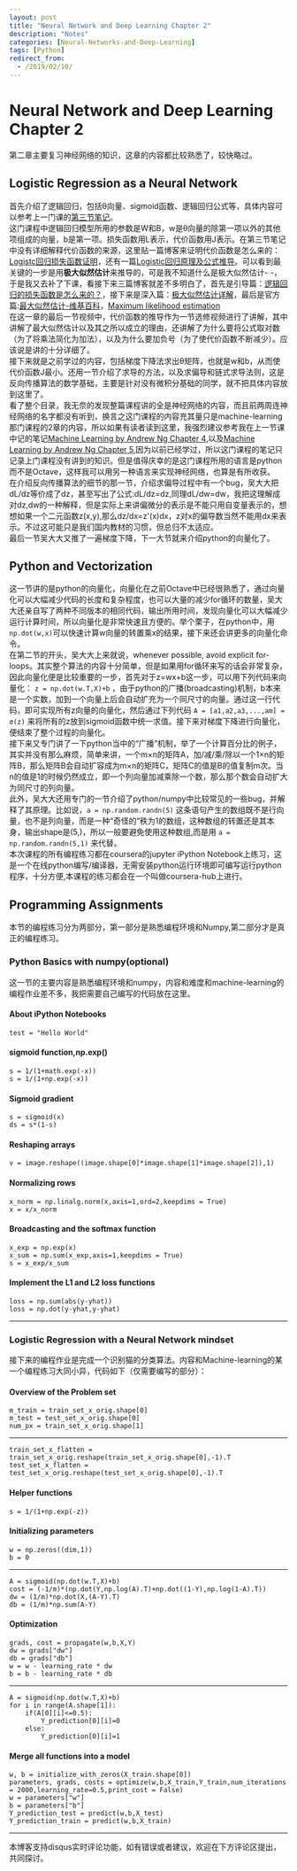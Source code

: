 ```yaml
---
layout: post
title: "Neural Network and Deep Learning Chapter 2"
description: "Notes"
categories: [Neural-Networks-and-Deep-Learning]
tags: [Python]
redirect_from:
  - /2019/02/10/
---
```

# Neural Network and Deep Learning Chapter 2  
第二章主要复习神经网络的知识，这章的内容都比较熟悉了，较快略过。  

## Logistic Regression as a Neural Network  
首先介绍了逻辑回归，包括θ向量、sigmoid函数、逻辑回归公式等，具体内容可以参考上一门课的[第三节笔记](https://www.coursera.org/learn/machine-learning/resources/Zi29t)。  
这门课程中逻辑回归模型所用的参数是W和B，w是θ向量的除第一项以外的其他项组成的向量，b是第一项。损失函数用L表示，代价函数用J表示。在第三节笔记中没有详细解释代价函数的来源，这里贴一篇博客来证明代价函数是怎么来的：[Logistc回归损失函数证明](https://blog.csdn.net/chaipp0607/article/details/78082154)，还有一篇[Logistic回归原理及公式推导](https://blog.csdn.net/pql925/article/details/79021464)。可以看到最关键的一步是用**极大似然估计**来推导的，可是我不知道什么是极大似然估计- -，于是我又去补了下课，看接下来三篇博客就差不多明白了，首先是引导篇：[逻辑回归的损失函数是怎么来的？](http://sofasofa.io/forum_main_post.php?postid=1000352)，接下来是深入篇：[极大似然估计详解](https://blog.csdn.net/zengxiantao1994/article/details/72787849)，最后是官方篇:[最大似然估计-维基百科](https://zh.wikipedia.org/wiki/%E6%9C%80%E5%A4%A7%E4%BC%BC%E7%84%B6%E4%BC%B0%E8%AE%A1)，[Maximum likelihood estimation](https://en.wikipedia.org/wiki/Maximum_likelihood_estimation)  
在这一章的最后一节视频中，代价函数的推导作为一节选修视频进行了讲解，其中讲解了最大似然估计以及其之所以成立的理由，还讲解了为什么要将公式取对数（为了将乘法简化为加法），以及为什么要加负号（为了使代价函数不断减少）。应该说是讲的十分详细了。  
接下来就是之前学过的内容，包括梯度下降法求出θ矩阵，也就是w和b，从而使代价函数J最小。还用一节介绍了求导的方法，以及求偏导和链式求导法则，这是反向传播算法的数学基础，主要是针对没有微积分基础的同学，就不把具体内容放到这里了。  
看了整个目录，我无奈的发现整篇课程讲的全是神经网络的内容，而且前两周连神经网络的名字都没有听到，换言之这门课程的内容充其量只是machine-learning那门课程的2章的内容，所以如果有读者读到这里，我强烈建议参考我在上一节课中记的笔记[Machine Learning by Andrew Ng Chapter 4](http://justin-yu.me/blog/2019/01/25/Machine-Learning-by-Andrew-Ng-Chapter-4/),以及[Machine Learning by Andrew Ng Chapter 5](http://justin-yu.me/blog/2019/01/27/Machine-Learning-by-Andrew-Ng-Chapter-5/),因为以前已经学过，所以这门课程的笔记只记录上门课程没有讲到的知识。但是值得庆幸的是这门课程所用的语言是python而不是Octave，这样我可以用另一种语言来实现神经网络，也算是有所收获。  
在介绍反向传播算法的细节的那一节，介绍求偏导过程中有一个bug，吴大大把dL/dz等价成了dz，甚至写出了公式:dL/dz=dz,同理dL/dw=dw，我把这理解成对dz,dw的一种解释，但是实际上来讲偏微分的表示是不能只用自变量表示的，想想如果一个二元函数z(x,y),那么dz/dx=z'(x)dx，z对x的偏导数当然不能用dx来表示。不过这可能只是我们国内教材的习惯，但总归不太适应。  
最后一节吴大大又推了一遍梯度下降，下一大节就来介绍python的向量化了。  

## Python and Vectorization  
这一节讲的是python的向量化，向量化在之前Octave中已经很熟悉了，通过向量化可以大幅减少代码的长度和复杂程度，也可以大量的减少for循环的数量，吴大大还亲自写了两种不同版本的相同代码，输出所用时间，发现向量化可以大幅减少运行计算时间，所以向量化是非常快速且方便的。举个栗子，在python中，用`np.dot(w,x)`可以快速计算w向量的转置乘x的结果，接下来还会讲更多的向量化命令。  
在第二节的开头，吴大大上来就说，whenever possible, avoid explicit for-loops。其实整个算法的内容十分简单，但是如果用for循环来写的话会非常复杂，因此向量化便是比较重要的一步，首先对于z=wx+b这一步，可以用下列代码来向量化： `z = np.dot(w.T,X)+b` ，由于python的广播(broadcasting)机制，b本来是一个实数，加到一个向量上后会自动扩充为一个同尺寸的向量。通过这一行代码，即可实现所有z向量的向量化，然后通过下列代码 `A = [a1,a2,a3,...,am] = σ(z)` 来将所有的z放到sigmoid函数中统一求值。接下来对梯度下降进行向量化，便结束了整个过程的向量化。  
接下来又专门讲了一下python当中的“广播”机制，举了一个计算百分比的例子，其实并没有那么麻烦，简单来讲，一个m×n的矩阵A，加/减/乘/除以一个1×n的矩阵B，那么矩阵B会自动扩容成为m×n的矩阵C，矩阵C的值是B的值复制m次。当n的值是1的时候仍然成立，即一个列向量加减乘除一个数，那么那个数会自动扩大为同尺寸的列向量。  
此外，吴大大还用专门的一节介绍了python/numpy中比较常见的一些bug，并解释了其原理。比如说，`a = np.random.randn(5)` 这条语句产生的数组既不是行向量，也不是列向量，而是一种“奇怪的”秩为1的数组，这种数组的转置还是其本身，输出shape是(5,)，所以一般要避免使用这种数组,而是用 `a = np.random.randn(5,1)` 来代替。  
本次课程的所有编程练习都在coursera的jupyter iPython Notebook上练习，这是一个在线python编写/编译器，无需安装python运行环境即可编写运行python程序，十分方便,本课程的练习都会在一个叫做coursera-hub上进行。    

## Programming Assignments  
本节的编程练习分为两部分，第一部分是熟悉编程环境和Numpy,第二部分才是真正的编程练习。  

### Python Basics with numpy(optional)  
这一节的主要内容是熟悉编程环境和numpy，内容和难度和machine-learning的编程作业差不多，我把需要自己编写的代码放在这里。  
#### About iPython Notebooks  
`test = "Hello World"`  

#### sigmoid function,np.exp()  
`s = 1/(1+math.exp(-x))`  
`s = 1/(1+np.exp(-x))`  

#### Sigmoid gradient  
	s = sigmoid(x)
	ds = s*(1-s)  
	
#### Reshaping arrays  
`v = image.reshape((image.shape[0]*image.shape[1]*image.shape[2]),1)`  

#### Normalizing rows  

	x_norm = np.linalg.norm(x,axis=1,ord=2,keepdims = True)
	x = x/x_norm

#### Broadcasting and the softmax function  
	x_exp = np.exp(x)
	x_sum = np.sum(x_exp,axis=1,keepdims = True)
	s = x_exp/x_sum

#### Implement the L1 and L2 loss functions  
	loss = np.sum(abs(y-yhat))
	loss = np.dot(y-yhat,y-yhat)

---  
### Logistic Regression with a Neural Network mindset  
接下来的编程作业是完成一个识别猫的分类算法。内容和Machine-learning的某一个编程练习大同小异，代码如下（仅需要编写的部分）：  

#### Overview of the Problem set  
	m_train = train_set_x_orig.shape[0]
	m_test = test_set_x_orig.shape[0]
	num_px = train_set_x_orig.shape[1]  
---  

	train_set_x_flatten = train_set_x_orig.reshape(train_set_x_orig.shape[0],-1).T
	test_set_x_flatten = test_set_x_orig.reshape(test_set_x_orig.shape[0],-1).T  
	
#### Helper functions  
`s = 1/(1+np.exp(-z))`  

#### Initializing parameters  
    w = np.zeros((dim,1))
    b = 0  
---  

	A = sigmoid(np.dot(w.T,X)+b)                                  
    cost = (-1/m)*(np.dot(Y,np.log(A).T)+np.dot((1-Y),np.log(1-A).T))
	dw = (1/m)*np.dot(X,(A-Y).T)
    db = (1/m)*np.sum(A-Y)  
	
#### Optimization  
	grads, cost = propagate(w,b,X,Y)
	dw = grads["dw"]
    db = grads["db"]
	w = w - learning_rate * dw
    b = b - learning_rate * db  
---  

	A = sigmoid(np.dot(w.T,X)+b)
	for i in range(A.shape[1]):
        if(A[0][i]<=0.5):
            Y_prediction[0][i]=0
        else:
            Y_prediction[0][i]=1
	
#### Merge all functions into a model  
	w, b = initialize_with_zeros(X_train.shape[0])
	parameters, grads, costs = optimize(w,b,X_train,Y_train,num_iterations = 2000,learning_rate=0.5,print_cost = False)
	w = parameters["w"]
    b = parameters["b"]
	Y_prediction_test = predict(w,b,X_test)
    Y_prediction_train = predict(w,b,X_train)

---
本博客支持disqus实时评论功能，如有错误或者建议，欢迎在下方评论区提出，共同探讨。  
